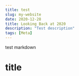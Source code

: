 ```yaml
---
title: test
slug: my-website
date: 2020-12-28
title: Looking Back at 2020
description: "Test description"
tags: [Meta]
---
```



test markdown

# title
